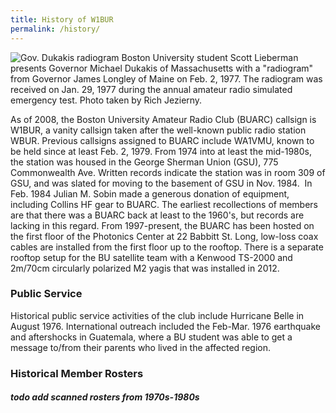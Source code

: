 ```yaml
---
title: History of W1BUR
permalink: /history/
---
```



![Gov. Dukakis radiogram](/images/dukakis.png)
Boston University student Scott Lieberman presents Governor Michael Dukakis of Massachusetts with a "radiogram" from Governor James Longley of Maine on Feb. 2, 1977. 
The radiogram was received on Jan. 29, 1977 during the annual amateur radio simulated emergency test. 
Photo taken by Rich Jezierny.

As of 2008, the Boston University Amateur Radio Club (BUARC) callsign is W1BUR, a vanity callsign taken after the well-known public radio station WBUR. 
Previous callsigns assigned to BUARC include WA1VMU, known to be held since at least Feb. 2, 1979. 
From 1974 into at least the mid-1980s, the station was housed in the George Sherman Union (GSU), 775 Commonwealth Ave. 
Written records indicate the station was in room 309 of GSU, and was slated for moving to the basement of GSU in Nov. 1984. 
In Feb. 1984 Julian M. Sobin made a generous donation of equipment, including Collins HF gear to BUARC. 
The earliest recollections of members are that there was a BUARC back at least to the 1960's, but records are lacking in this regard. 
From 1997-present, the BUARC has been hosted on the first floor of the Photonics Center at 22 Babbitt St. 
Long, low-loss coax cables are installed from the first floor up to the rooftop. 
There is a separate rooftop setup for the BU satellite team with a Kenwood TS-2000 and 2m/70cm circularly polarized M2 yagis that was installed in 2012.

### Public Service

Historical public service activities of the club include Hurricane Belle in August 1976. 
International outreach included the Feb-Mar. 1976 earthquake and aftershocks in Guatemala, where a BU student was able to get a message to/from their parents who lived in the affected region.

### Historical Member Rosters

##### todo add scanned rosters from 1970s-1980s
